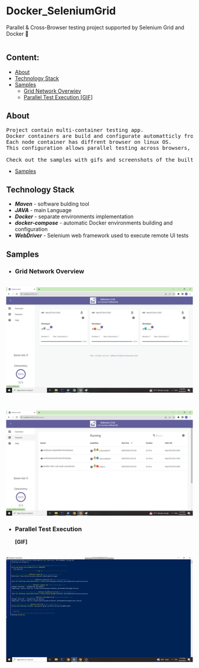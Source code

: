 # Docker_SeleniumGrid
Parallel &amp; Cross-Browser testing project supported by Selenium Grid and Docker 	:whale:
<pre></pre>
## Content:
* [About](#about-project)
* [Technology Stack](#technology-stack)
* [Samples](#samples)
  + [Grid Network Overwiev](#grid-network-overview)
  + [Parallel Test Execution [GIF] ](#parallel-test-execution)





## About
<pre>
Project contain multi-container testing app.
Docker containers are build and configurate automatticly from docker-compose.yml file.
Each node container has diffrent browser on linux OS.
This configuration allows parallel testing across browsers, and is easy to customize for more complex environments.
  
Check out the samples with gifs and screenshots of the built environment.  
</pre>
* [Samples](#samples)

## Technology Stack
-  <b><i>Maven</b></i> -  software bulding tool
-  <b><i>JAVA</b></i> -  main Language
-  <b><i>Docker</b></i> -  separate environments implementation
-  <b><i>docker-compose</b></i> -  automatic Docker environments building and configuration
-  <b><i>WebDriver</b></i> -  Selenium web framework used to execute remote UI tests


## Samples

- ### Grid Network Overview
  
<br>![Alt Text](.Attachments/grid_overwiev.png) </br>
<pre></pre>
<br>![Alt Text](.Attachments/gird_sessions.png)  </br>


- ### Parallel Test Execution
   <b>[GIF]</b>

<br>![Alt Text](.Attachments/parallel_test_GIF.gif) </br>
